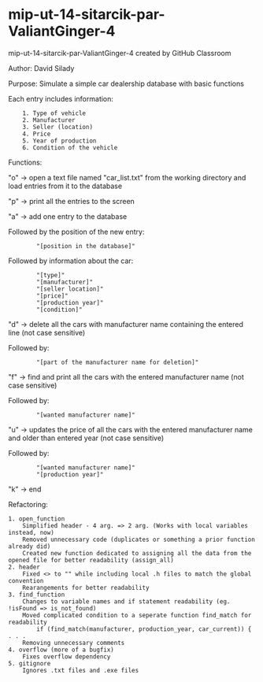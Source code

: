 # mip-ut-14-sitarcik-par-ValiantGinger-4
mip-ut-14-sitarcik-par-ValiantGinger-4 created by GitHub Classroom

Author: David Silady

Purpose: Simulate a simple car dealership database with basic functions

Each entry includes information:

		1. Type of vehicle
		2. Manufacturer
		3. Seller (location)
		4. Price
		5. Year of production
		6. Condition of the vehicle


Functions:

"o" -> open a text file named "car_list.txt" from the working directory and load entries from it to the database

"p" -> print all the entries to the screen

"a" -> add one entry to the database
		
Followed by the position of the new entry:
		
			"[position in the database]"
		
Followed by information about the car:

			"[type]"
			"[manufacturer]"
			"[seller location]"
			"[price]"
			"[production year]"
			"[condition]"
			
"d" -> delete all the cars with manufacturer name containing the entered line (not case sensitive)

Followed by:

			"[part of the manufacturer name for deletion]"
			
"f" -> find and print all the cars with the entered manufacturer name (not case sensitive)

Followed by:

			"[wanted manufacturer name]"
			
"u" -> updates the price of all the cars with the entered manufacturer name and older than entered year (not case sensitive)

Followed by:

			"[wanted manufacturer name]"
			"[production year]"
			
"k" -> end


Refactoring:

	1. open_function 
		Simplified header - 4 arg. => 2 arg. (Works with local variables instead, now)
		Removed unnecessary code (duplicates or something a prior function already did)
		Created new function dedicated to assigning all the data from the opened file for better readability (assign_all)
	2. header
		Fixed <> to "" while including local .h files to match the global convention
		Rearangements for better readability
	3. find_function
		Changes to variable names and if statement readability (eg. !isFound => is_not_found)
		Moved complicated condition to a seperate function find_match for readability
			if (find_match(manufacturer, production_year, car_current)) { . . .
		Removing unnecessary comments
	4. overflow (more of a bugfix)
		Fixes overflow dependency
	5. gitignore
		Ignores .txt files and .exe files
